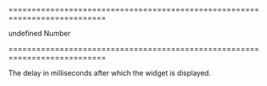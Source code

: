 ===========================================================================
<!--default-->undefined<!--/default-->
<!--type-->Number<!--/type-->
===========================================================================

<!--shortDescription-->
The delay in milliseconds after which the widget is displayed.
<!--/shortDescription-->

<!--fullDescription-->

<!--/fullDescription-->
